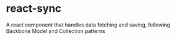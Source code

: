# react-sync
A react component that handles data fetching and saving, following Backbone Model and Collection patterns
